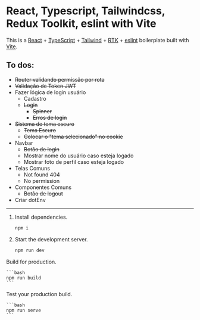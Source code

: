 

# React, Typescript, Tailwindcss, Redux Toolkit, eslint with Vite

This is a [React](https://reactjs.org) + [TypeScript](https://www.typescriptlang.org/) + [Tailwind](https://tailwindcss.com/) + [RTK](https://redux-toolkit.js.org/) + [eslint](https://eslint.org/) boilerplate built with [Vite](https://vitejs.dev).

## To dos:

 - ~~Router validando permissão por rota~~
 - ~~Validação de Token JWT~~   
 - Fazer lógica de login usuário
	 - Cadastro
	 - ~~Login~~
		 - ~~Spinner~~
		 - ~~Erros de login~~
- ~~Sistema de tema escuro~~
	- ~~Tema Escuro~~
	- ~~Colocar o "tema selecionado" no cookie~~
 - Navbar
	 - ~~Botão de login~~
	 - Mostrar nome do usuário caso esteja logado
	 - Mostrar foto de perfil caso esteja logado
 - Telas Comuns
	 - Not found 404
	 - No permission
 - Componentes Comuns
	- ~~Botão de logout~~
 - Criar dotEnv



<hr/>

1. Install dependencies.

    ```bash
    npm i
    ```

2. Start the development server.

    ```bash
    npm run dev
    ```


Build for production.

    ```bash
    npm run build
    ```

Test your production build.

    ```bash
    npm run serve
    ```
